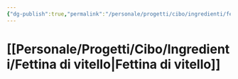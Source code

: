 ```yaml
---
{"dg-publish":true,"permalink":"/personale/progetti/cibo/ingredienti/fettina-di-vitello/"}
---
```


# [[Personale/Progetti/Cibo/Ingredienti/Fettina di vitello\|Fettina di vitello]]

